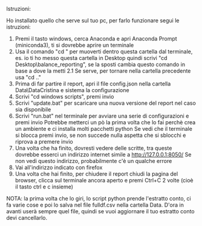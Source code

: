 Istruzioni:

Ho installato quello che serve sul tuo pc, per farlo funzionare segui le istruzioni:
1. Premi il tasto windows, cerca Anaconda e apri Anaconda Prompt (miniconda3), ti si dovrebbe aprire un terminale
2. Usa il comando "cd <cartella>" per muoverti dentro questa cartella dal terminale, es. io ti ho messo questa cartella in Desktop quindi scrivi "cd Desktop\balance_reporting", se la sposti cambia questo comando in base a dove la metti
2.1 Se serve, per tornare nella cartella precedente usa "cd .."
3. Prima di far partire il report, apri il file config.json nella cartella Data\DataCristina e sistema la configurazione
4. Scrivi "cd windows scripts", premi invio
5. Scrivi "update.bat" per scaricare una nuova versione del report nel caso sia disponibile
6. Scrivi "run.bat" nel terminale per avviare una serie di configurazioni e premi invio
Potrebbe metterci un pò la prima volta che lo fai perchè crea un ambiente e ci installa molti pacchetti python
Se vedi che il terminale si blocca premi invio, se non succede nulla aspetta che si sblocchi e riprova a premere invio
7. Una volta che ha finito, dovresti vedere delle scritte, tra queste dovrebbe esserci un indirizzo internet simile a http://127.0.0.1:8050/
Se non vedi questo indirizzo, probabilmente c'è un qualche errore
8. Vai all'indirizzo indicato con firefox
9. Una volta che hai finito, per chiudere il report chiudi la pagina del browser, clicca sul terminale ancora aperto e premi Ctrl+C 2 volte (cioè il tasto ctrl e c insieme)

NOTA: la prima volta che lo giri, lo script python prende l'estratto conto, ci fa varie cose e poi lo salva nel file fulldf.csv nella cartella Data. D'ora in avanti userà sempre quel file, quindi se vuoi aggiornare il tuo estratto conto devi cancellarlo.